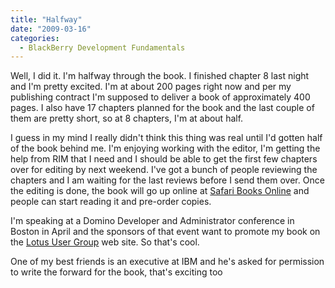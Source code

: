 ```yaml
---
title: "Halfway"
date: "2009-03-16"
categories: 
  - BlackBerry Development Fundamentals
---
```


Well, I did it. I'm halfway through the book. I finished chapter 8 last night and I'm pretty excited. I'm at about 200 pages right now and per my publishing contract I'm supposed to deliver a book of approximately 400 pages. I also have 17 chapters planned for the book and the last couple of them are pretty short, so at 8 chapters, I'm at about half.

I guess in my mind I really didn't think this thing was real until I'd gotten half of the book behind me. I'm enjoying working with the editor, I'm getting the help from RIM that I need and I should be able to get the first few chapters over for editing by next weekend. I've got a bunch of people reviewing the chapters and I am waiting for the last reviews before I send them over. Once the editing is done, the book will go up online at [Safari Books Online](http://my.safaribooksonline.com/) and people can start reading it and pre-order copies.

I'm speaking at a Domino Developer and Administrator conference in Boston in April and the sponsors of that event want to promote my book on the [Lotus User Group](http://lotususergroup.org/glug.nsf/MainForm) web site. So that's cool.

One of my best friends is an executive at IBM and he's asked for permission to write the forward for the book, that's exciting too
